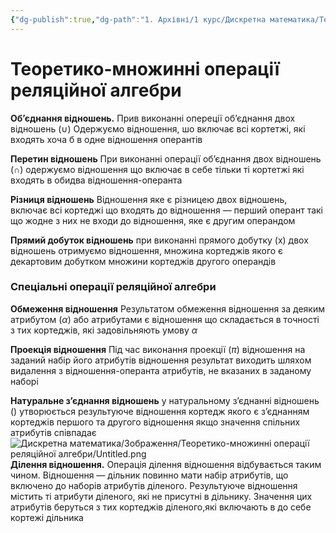 ```yaml
---
{"dg-publish":true,"dg-path":"1. Архівні/1 курс/Дискретна математика/Теоретико-множинні операції реляційної алгебри.md","permalink":"/1-arhivni/1-kurs/diskretna-matematika/teoretiko-mnozhinni-operacziyi-relyaczijnoyi-algebri/"}
---
```


# Теоретико-множинні операції реляційної алгебри
********************************************Об’єднання відношень.******************************************** Прив виконанні опереції об’єднання двох відношень ($\cup$) Одержуємо відношення, шо включає всі кортетжі, які входять хоча б в одне відношення оперантів

************************************Перетин відношень************************************ При виконанні операції об’єднання двох відношень ($\cap$) одержуємо відношення що включає в себе тільки ті кортетжі які входять в обидва відношення-операнта

****************************************Різниця відношень****************************************  Відношення яке є різницею двох відношень, включає всі кортеджі що входять до відношення — перший оперант такі що жодне з них не входи до відношення, яке є другим операндом

**************************************************Прямий добуток відношень**************************************************  при виконанні прямого добутку (x) двох відношень отримуємо відношення, множина кортеджів якого є декартовим добутком множини кортеджів другого операндів

### Спеціальні операції реляційної алгебри

******************************************Обмеження відношення****************************************** Результатом обмеження відношення за деяким атрибутом ($\alpha$) або атрибутами є відношення що складається в точності з тих кортеджів, які задовільняють умову $\alpha$

****************************************Проекція відношення****************************************  Під час виконання проекції ($\pi$) відношення на заданий набір його атрибутів відношення результат виходить шляхом видалення з відношення-операнта атрибутів, не вказаних в заданому наборі

****************Натуральне з’єднання відношень**************** у натуральному з’єднанні відношень () утворюється результуюче відношення кортедж якого є з’єднанням кортеджів першого та другого відношення якщо значення спільних атрибутів співпадає
![Дискретна математика/Зображення/Теоретико-множинні операції реляційної алгебри/Untitled.png](/img/user/%D0%9A%D0%BE%D0%BD%D1%81%D0%BF%D0%B5%D0%BA%D1%82%D0%B8/1.%20%D0%90%D1%80%D1%85%D1%96%D0%B2%D0%BD%D1%96/1%20%D0%BA%D1%83%D1%80%D1%81/%D0%94%D0%B8%D1%81%D0%BA%D1%80%D0%B5%D1%82%D0%BD%D0%B0%20%D0%BC%D0%B0%D1%82%D0%B5%D0%BC%D0%B0%D1%82%D0%B8%D0%BA%D0%B0/%D0%97%D0%BE%D0%B1%D1%80%D0%B0%D0%B6%D0%B5%D0%BD%D0%BD%D1%8F/%D0%A2%D0%B5%D0%BE%D1%80%D0%B5%D1%82%D0%B8%D0%BA%D0%BE-%D0%BC%D0%BD%D0%BE%D0%B6%D0%B8%D0%BD%D0%BD%D1%96%20%D0%BE%D0%BF%D0%B5%D1%80%D0%B0%D1%86%D1%96%D1%97%20%D1%80%D0%B5%D0%BB%D1%8F%D1%86%D1%96%D0%B9%D0%BD%D0%BE%D1%97%20%D0%B0%D0%BB%D0%B3%D0%B5%D0%B1%D1%80%D0%B8/Untitled.png)
**************************************Ділення відношення.**************************************  Операція ділення відношення відбувається таким чином. Відношення — дільник повинно мати набір атрибутів, що включено до наборів атрибутів діленого. Результуюче відношення містить ті атрибути діленого, які не присутні в дільнику. Значення цих атрибутів беруться з тих кортеджів діленого,які включають в до себе кортежі дільника

